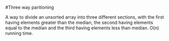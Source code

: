 #Three way paritioning

A way to divide an unsorted array into three different sections, with the first
having elements greater than the median, the second having elements equal to the
median and the third having elements less than median. O(n) running time.


